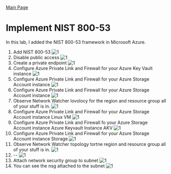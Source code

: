 [Main Page](https://github.com/davidj778/davidj778)

# Implement NIST 800-53

In this lab, I added the NIST 800-53 framework in Microsoft Azure.



1. Add NIST 800-53
![1](https://imgur.com/PejDV65.jpg)
2. Disable public access
![1](https://imgur.com/ZenvLbz.jpg)
3. Create a private endpoint
![1](https://imgur.com/F9rx0Om.jpg)
4. Configure Azure Private Link and Firewall for your Azure Key Vault instance
![1](https://imgur.com/sam0QNR.jpg)
5. Configure Azure Private Link and Firewall for your Azure Storage Account instance
![1](https://imgur.com/ZN7GJLV.jpg)
6. Configure Azure Private Link and Firewall for your Azure Storage Account instance
![1](https://imgur.com/fQDKY7s.jpg)
7. Observe Network Watcher lovolocy for the region and resource group all of your stuff is in.
![1](https://imgur.com/KLFsUqC.jpg)
8. Configure Azure Private Link and Firewall for your Azure Storage Account instance Linux VM
![1](https://imgur.com/0OkZYXt.jpg)
9. Configure Azure Private Link and Firewall fo your Azure Storage Account instance Azure Keyvault Instance AKV
![1](https://imgur.com/HTNAyN7.jpg)
10. Configure Azure Private Link and Firewall for your Azure Storage Account instance Storage
![1](https://imgur.com/l5aIGfb.jpg)
11. Observe Network Watcher topology tortne region and resource group all of your stuff is in.
![1](https://imgur.com/GS5OeZm.jpg)
12. --
![1](https://imgur.com/VFSNIDt.jpg)
13. Attach network security group to subnet
![1](https://imgur.com/GbY8Ddv.jpg)
14. You can see the nsg attached to the subnet
![1](https://imgur.com/xDw0AKc.jpg)

